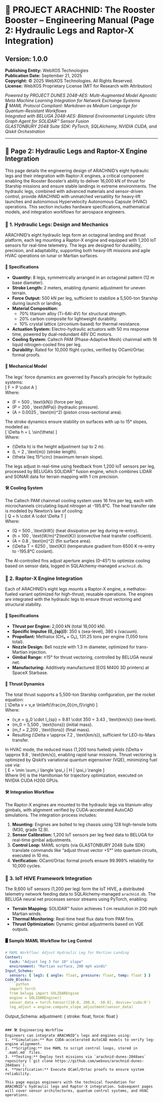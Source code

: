 # 🚀 PROJECT ARACHNID: The Rooster Booster – Engineering Manual (Page 2: Hydraulic Legs and Raptor-X Integration)

## Version: 1.0.0  
**Publishing Entity:** WebXOS Technologies  
**Publication Date:** September 21, 2025  
**Copyright:** © 2025 WebXOS Technologies. All Rights Reserved.  
**License:** WebXOS Proprietary License (MIT for Research with Attribution)  

*Powered by PROJECT DUNES 2048-AES: Multi-Augmented Model Agnostic Meta Machine Learning Integration for Network Exchange Systems*  
*🐪 MAML Protocol Compliant: Markdown as Medium Language for Quantum-Resistant Workflows*  
*Integrated with BELUGA 2048-AES: Bilateral Environmental Linguistic Ultra Graph Agent for SOLIDAR™ Sensor Fusion*  
*GLASTONBURY 2048 Suite SDK: PyTorch, SQLAlchemy, NVIDIA CUDA, and Qiskit Orchestration*  

---

## 📜 Page 2: Hydraulic Legs and Raptor-X Engine Integration  

This page details the engineering design of ARACHNID’s eight hydraulic legs and their integration with Raptor-X engines, a critical component enabling the Rooster Booster’s ability to deliver 16,000 kN of thrust for Starship missions and ensure stable landings in extreme environments. The hydraulic legs, combined with advanced materials and sensor-driven control, provide ARACHNID with unmatched versatility for heavy-lift launches and autonomous Hypervelocity Autonomous Capsule (HVAC) operations. This section includes hardware specifications, mathematical models, and integration workflows for aerospace engineers.

### 🦿 1. Hydraulic Legs: Design and Mechanics  

ARACHNID’s eight hydraulic legs form an octagonal landing and thrust platform, each leg mounting a Raptor-X engine and equipped with 1,200 IoT sensors for real-time telemetry. The legs are designed for durability, precision, and adaptability, supporting both heavy-lift missions and agile HVAC operations on lunar or Martian surfaces.

#### 📏 Specifications  
- **Quantity:** 8 legs, symmetrically arranged in an octagonal pattern (12 m base diameter).  
- **Stroke Length:** 2 meters, enabling dynamic adjustment for uneven terrain.  
- **Force Output:** 500 kN per leg, sufficient to stabilize a 5,500-ton Starship during launch or landing.  
- **Material Composition:**  
  - 70% titanium alloy (Ti-6Al-4V) for structural strength.  
  - 20% carbon composite for lightweight durability.  
  - 10% crystal lattice (zirconium-based) for thermal resistance.  
- **Actuation System:** Electro-hydraulic actuators with 50 ms response time, powered by dual-redundant 48V DC motors.  
- **Cooling System:** Caltech PAM (Phase-Adaptive Mesh) chainmail with 16 liquid nitrogen-cooled fins per leg.  
- **Durability:** Rated for 10,000 flight cycles, verified by OCaml/Ortac formal proofs.  

#### 🔢 Mechanical Model  
The legs’ force dynamics are governed by Pascal’s principle for hydraulic systems:  
\[
F = P \cdot A
\]  
Where:  
- \(F = 500 \, \text{kN}\) (force per leg).  
- \(P = 200 \, \text{MPa}\) (hydraulic pressure).  
- \(A = 0.0025 \, \text{m}^2\) (piston cross-sectional area).  

The stroke dynamics ensure stability on surfaces with up to 15° slopes, modeled as:  
\[
\Delta h = L \sin(\theta)
\]  
Where:  
- \(\Delta h\) is the height adjustment (up to 2 m).  
- \(L = 2 \, \text{m}\) (stroke length).  
- \(\theta \leq 15^\circ\) (maximum terrain slope).  

The legs adjust in real-time using feedback from 1,200 IoT sensors per leg, processed by BELUGA’s SOLIDAR™ fusion engine, which combines LIDAR and SONAR data for terrain mapping with 1 cm precision.

#### 🛠️ Cooling System  
The Caltech PAM chainmail cooling system uses 16 fins per leg, each with microchannels circulating liquid nitrogen at -195.8°C. The heat transfer rate is modeled by Newton’s law of cooling:  
\[
Q = h \cdot A \cdot \Delta T
\]  
Where:  
- \(Q = 500 \, \text{kW}\) (heat dissipation per leg during re-entry).  
- \(h = 100 \, \text{W/m}^2\text{K}\) (convective heat transfer coefficient).  
- \(A = 0.8 \, \text{m}^2\) (fin surface area).  
- \(\Delta T = 6250 \, \text{K}\) (temperature gradient from 6500 K re-entry to -195.8°C coolant).  

The AI-controlled fins adjust aperture angles (0–45°) to optimize cooling based on sensor data, logged in SQLAlchemy-managed `arachnid.db`.

### 🚀 2. Raptor-X Engine Integration  

Each of ARACHNID’s eight legs mounts a Raptor-X engine, a methalox-fueled variant optimized for high-thrust, reusable operations. The engines are integrated with the hydraulic legs to ensure thrust vectoring and structural stability.

#### 📏 Specifications  
- **Thrust per Engine:** 2,000 kN (total 16,000 kN).  
- **Specific Impulse (\(I_{sp}\)):** 350 s (sea-level), 380 s (vacuum).  
- **Propellant:** Methalox (CH₄ + O₂), 131.25 tons per engine (1,050 tons total).  
- **Nozzle Design:** Bell nozzle with 1.3 m diameter, optimized for trans-Martian injection.  
- **Gimbal Range:** ±15° for thrust vectoring, controlled by BELUGA neural net.  
- **Manufacturing:** Additively manufactured (EOS M400 3D printers) at SpaceX Starbase.  

#### 🔢 Thrust Dynamics  
The total thrust supports a 5,500-ton Starship configuration, per the rocket equation:  
\[
\Delta v = v_e \ln\left(\frac{m_0}{m_f}\right)
\]  
Where:  
- \(v_e = g_0 \cdot I_{sp} = 9.81 \cdot 350 = 3.43 \, \text{km/s}\) (sea-level).  
- \(m_0 = 5,500 \, \text{tons}\) (initial mass).  
- \(m_f = 2,200 \, \text{tons}\) (final mass).  
- Resulting \(\Delta v \approx 7.2 \, \text{km/s}\), sufficient for LEO-to-Mars transfer.  

In HVAC mode, the reduced mass (1,200 tons fueled) yields \(\Delta v \approx 9.8 \, \text{km/s}\), enabling rapid lunar missions. Thrust vectoring is optimized by Qiskit’s variational quantum eigensolver (VQE), minimizing fuel use via:  
\[
E = \min \sum_i \langle \psi_i | H | \psi_i \rangle
\]  
Where \(H\) is the Hamiltonian for trajectory optimization, executed on NVIDIA CUDA H200 GPUs.

#### 🛠️ Integration Workflow  
The Raptor-X engines are mounted to the hydraulic legs via titanium-alloy gimbals, with alignment verified by CUDA-accelerated AutoCAD simulations. The integration process includes:  
1. **Mounting:** Engines are bolted to leg chassis using 128 high-tensile bolts (M30, grade 12.9).  
2. **Sensor Calibration:** 1,200 IoT sensors per leg feed data to BELUGA for real-time gimbal adjustments.  
3. **Control Loop:** MAML scripts (via GLASTONBURY 2048 Suite SDK) translate commands like “adjust thrust vector +5°” into quantum circuits, executed in 10 ms.  
4. **Verification:** OCaml/Ortac formal proofs ensure 99.999% reliability for 10,000 cycles.  

### 📡 3. IoT HIVE Framework Integration  
The 9,600 IoT sensors (1,200 per leg) form the IoT HIVE, a distributed telemetry network feeding data to SQLAlchemy-managed `arachnid.db`. The BELUGA neural net processes sensor streams using PyTorch, enabling:  
- **Terrain Mapping:** SOLIDAR™ fusion achieves 1 cm resolution in 200 mph Martian winds.  
- **Thermal Monitoring:** Real-time heat flux data from PAM fins.  
- **Thrust Optimization:** Dynamic gimbal adjustments based on VQE outputs.  

#### 🖥️ Sample MAML Workflow for Leg Control  
```yaml
# MAML Workflow: Adjust Hydraulic Leg for Martian Landing
Context:
  task: "Adjust leg 3 for 10° slope"
  environment: "Martian surface, 200 mph winds"
Input_Schema:
  sensors: { leg3: { angle: float, pressure: float, temp: float } }
Code_Blocks:
  ```python
  import torch
  from beluga import SOLIDAREngine
  engine = SOLIDAREngine()
  sensor_data = torch.tensor([10.0, 200.0, -50.0], device='cuda:0')
  leg_adjust = engine.compute_slope_adjustment(sensor_data)
  ```
Output_Schema:
  adjustment: { stroke: float, force: float }
```

### 🛠️ Engineering Workflow  
Engineers can integrate ARACHNID’s legs and engines using:  
1. **Simulation:** Run CUDA-accelerated AutoCAD models to verify leg-engine alignment.  
2. **Scripting:** Use MAML to script control loops, stored in `.maml.md` files.  
3. **Testing:** Deploy test missions via `arachnid-dunes-2048aes` repository (`git clone https://github.com/webxos/arachnid-dunes-2048aes`).  
4. **Verification:** Execute OCaml/Ortac proofs to ensure system reliability.  

This page equips engineers with the technical foundation for ARACHNID’s hydraulic legs and Raptor-X integration. Subsequent pages will cover sensor architectures, quantum control systems, and HVAC operations.